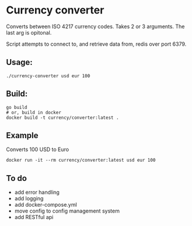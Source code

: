 Currency converter
=======================
Converts between ISO 4217 currency codes. Takes 2 or 3 arguments. The last arg is opitonal. 

Script attempts to connect to, and retrieve data from, redis over port 6379.

Usage: 
--------

```./currency-converter usd eur 100```

Build:
--------

```
go build 
# or, build in docker
docker build -t currency/converter:latest .
```

Example
--------
Converts 100 USD to Euro

```
docker run -it --rm currency/converter:latest usd eur 100
```

To do
------------
 - add error handling
 - add logging
 - add docker-compose.yml
 - move config to config management system
 - add RESTful api
